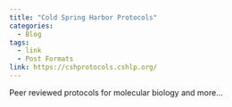 ```yaml
---
title: "Cold Spring Harbor Protocols"
categories:
  - Blog
tags:
  - link
  - Post Formats
link: https://cshprotocols.cshlp.org/
---
```


Peer reviewed protocols for molecular biology and more...

